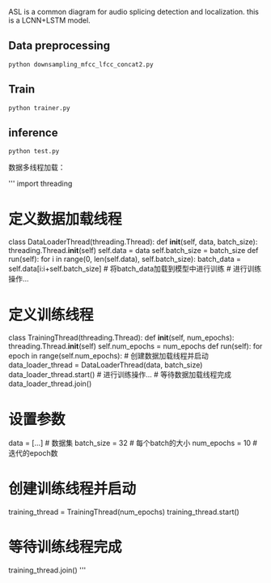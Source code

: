 ASL is a common diagram for audio splicing detection and localization.
this is a LCNN+LSTM model.


## Data preprocessing
```
python downsampling_mfcc_lfcc_concat2.py
```

## Train
```
python trainer.py
```

## inference
```
python test.py
```


数据多线程加载：

'''
import threading
 # 定义数据加载线程
class DataLoaderThread(threading.Thread):
    def __init__(self, data, batch_size):
        threading.Thread.__init__(self)
        self.data = data
        self.batch_size = batch_size
     def run(self):
        for i in range(0, len(self.data), self.batch_size):
            batch_data = self.data[i:i+self.batch_size]
            # 将batch_data加载到模型中进行训练
            # 进行训练操作...
 # 定义训练线程
class TrainingThread(threading.Thread):
    def __init__(self, num_epochs):
        threading.Thread.__init__(self)
        self.num_epochs = num_epochs
     def run(self):
        for epoch in range(self.num_epochs):
            # 创建数据加载线程并启动
            data_loader_thread = DataLoaderThread(data, batch_size)
            data_loader_thread.start()
             # 进行训练操作...
            # 等待数据加载线程完成
            data_loader_thread.join()
 # 设置参数
data = [...]  # 数据集
batch_size = 32  # 每个batch的大小
num_epochs = 10  # 迭代的epoch数
 # 创建训练线程并启动
training_thread = TrainingThread(num_epochs)
training_thread.start()
 # 等待训练线程完成
training_thread.join()
'''